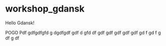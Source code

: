 # workshop_gdansk
Hello Gdansk!


POGO Pdf gdfgdfgfd g
dgdfgdf gdf
 d gfd df gdf gdf
 gdf gdf
 gdf gd
f gd
f g
df g
df 